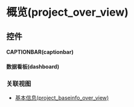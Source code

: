 # 概览(project_over_view)  <!-- {docsify-ignore-all} -->




## 控件
#### CAPTIONBAR(captionbar)

#### 数据看板(dashboard)



### 关联视图
  * [基本信息(project_baseinfo_over_view)](app/view/project_baseinfo_over_view)

<script>
 const { createApp } = Vue
  createApp({
    data() {
      return {

      }
    }
  }).use(ElementPlus).mount('#app')
</script>